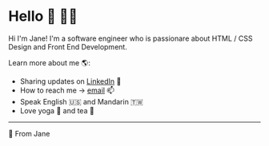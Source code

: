 # Hello 👋 👩‍💻
Hi I'm Jane! I'm a software engineer who is passionare about HTML / CSS Design and Front End Development.

Learn more about me 🌎:

- Sharing updates on [LinkedIn](https://www.linkedin.com/in/janecyyu/) 🌱
- How to reach me -> [email](janecyyu@gmail.com) 📫 
- Speak English 🇺🇸 and Mandarin 🇹🇼
- Love yoga 🧘 and tea 🍵

****
🌟 From Jane
